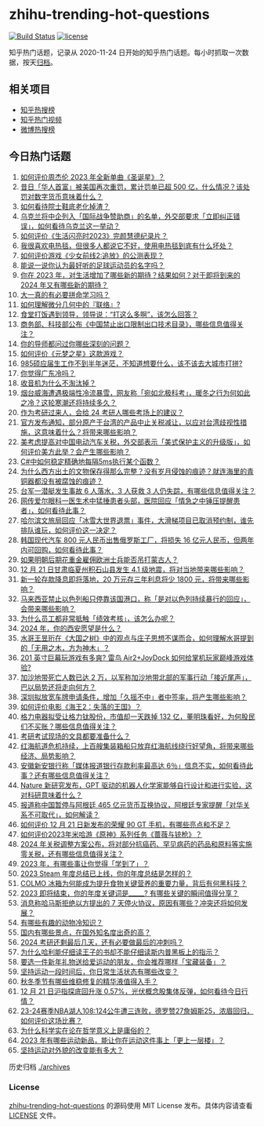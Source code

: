 # zhihu-trending-hot-questions

[![Build Status](https://github.com/justjavac/zhihu-trending-hot-questions/workflows/ci/badge.svg?branch=master)](https://github.com/justjavac/zhihu-trending-hot-questions/actions)
[![license](https://img.shields.io/github/license/justjavac/zhihu-trending-hot-questions)](https://github.com/justjavac/zhihu-trending-hot-questions/blob/master/LICENSE)

知乎热门话题，记录从 2020-11-24
日开始的知乎热门话题。每小时抓取一次数据，按天[归档](./archives)。

## 相关项目

- [知乎热搜榜](https://github.com/justjavac/zhihu-trending-top-search)
- [知乎热门视频](https://github.com/justjavac/zhihu-trending-hot-video)
- [微博热搜榜](https://github.com/justjavac/weibo-trending-hot-search)

## 今日热门话题

<!-- BEGIN -->
<!-- 最后更新时间 Fri Dec 22 2023 06:09:36 GMT+0800 (China Standard Time) -->

1. [如何评价周杰伦 2023 年全新单曲《圣诞星》？](https://www.zhihu.com/question/636001499)
1. [昔日「华人首富」被美国再次重罚，累计罚单已超 500 亿，什么情况？该处罚对数字货币意味着什么？](https://www.zhihu.com/question/635898146)
1. [如何看待院士鞋底老化掉渣？](https://www.zhihu.com/question/634274059)
1. [乌克兰将中企列入「国际战争赞助商」的名单，外交部要求「立即纠正错误」，如何看待乌克兰这一举动？](https://www.zhihu.com/question/635948455)
1. [如何评价《生活闪亮时2023》完颜慧德纪录片？](https://www.zhihu.com/question/635927661)
1. [我很喜欢电热毯，但很多人都说它不好，使用电热毯到底有什么坏处？](https://www.zhihu.com/question/387264967)
1. [如何评价游戏《少女前线2:追放》的公测表现？](https://www.zhihu.com/question/635900029)
1. [能说一说你认为最好听的足球运动员的名字吗？](https://www.zhihu.com/question/440894509)
1. [你在 2023 年，对生活增加了哪些新的期待？结果如何？对于即将到来的 2024 年又有哪些新的期待？](https://www.zhihu.com/question/633815006)
1. [大一真的有必要拼命学习吗？](https://www.zhihu.com/question/628818767)
1. [如何理解微分几何中的『联络』?](https://www.zhihu.com/question/36863915)
1. [食堂打饭遇到领导，领导说：“打这么多啊”，该怎么回答？](https://www.zhihu.com/question/627379818)
1. [商务部、科技部公布《中国禁止出口限制出口技术目录》，哪些信息值得关注？](https://www.zhihu.com/question/635964744)
1. [你的导师都问过你哪些深刻的问题？](https://www.zhihu.com/question/526285550)
1. [如何评价《元梦之星》这款游戏？](https://www.zhihu.com/question/635346737)
1. [985硕应届生工作不到半年迷茫，不知道想要什么，该不该去大城市打拼?](https://www.zhihu.com/question/635282286)
1. [你觉得广东冷吗？](https://www.zhihu.com/question/635569699)
1. [收音机为什么不淘汰掉？](https://www.zhihu.com/question/596902764)
1. [烟台威海遭遇极端性冷流暴雪，网友称「宛如北极科考」，暖冬之行为何如此之冷？这轮寒潮还将持续多久？](https://www.zhihu.com/question/635923687)
1. [作为考研过来人，会给 24 考研人哪些考场上的建议？](https://www.zhihu.com/question/635383048)
1. [官方发布通知，部分原产于台湾的产品中止关税减让，以应对台湾歧视性措施，这意味着什么？将带来哪些影响？](https://www.zhihu.com/question/635904900)
1. [美考虑提高对中国电动汽车关税，外交部表示「美式保护主义的升级版」，如何评价美方此举？会产生哪些影响？](https://www.zhihu.com/question/635951581)
1. [C#中如何稳定精确地每隔5ms执行某个函数？](https://www.zhihu.com/question/558133989)
1. [为什么西方出土的文物保存得那么完整？没有岁月侵蚀的痕迹？就连海里的青铜器都没有被腐蚀的痕迹？](https://www.zhihu.com/question/629532049)
1. [台军一潜艇发生事故 6 人落水，3 人获救 3 人仍失踪，有哪些信息值得关注？](https://www.zhihu.com/question/635975215)
1. [网传爱尔眼科一医生术中猛捶患者头部，医院回应「情急之中锤压提醒患者」，如何看待此事？](https://www.zhihu.com/question/635892469)
1. [哈尔滨文旅局回应「冰雪大世界退票」事件，大滑梯项目已取消预约制，谁先排队谁玩，如何评价这一决定？](https://www.zhihu.com/question/635777637)
1. [韩国现代汽车 800 元人民币出售俄罗斯工厂，将损失 16 亿元人民币，但两年内可回购，如何看待此事？](https://www.zhihu.com/question/635892422)
1. [如果明朝后期花重金雇佣欧洲士兵能否吊打蒙古人？](https://www.zhihu.com/question/628293143)
1. [12 月 21 日甘肃临夏州积石山县发生 4.1 级地震，将对当地带来哪些影响？](https://www.zhihu.com/question/635884239)
1. [新一轮存款降息即将落地，20 万元存三年利息将少 1800 元，将带来哪些影响？](https://www.zhihu.com/question/635943909)
1. [马来西亚禁止以色列船只停靠该国港口，称「是对以色列持续暴行的回应」，会带来哪些影响？](https://www.zhihu.com/question/635825796)
1. [为什么员工都非常抵触「绩效考核」，该怎么办呢？](https://www.zhihu.com/question/635334547)
1. [2024 年，你的西安愿望是什么？](https://www.zhihu.com/question/635908710)
1. [水哥王昱珩在《大国之树》中的观点与庄子思想不谋而合，如何理解水哥提到的「无用之木，方为神木」？](https://www.zhihu.com/question/635454451)
1. [201 英寸巨幕玩游戏有多爽? 雷鸟 Air2+JoyDock 如何给掌机玩家巅峰游戏体验?](https://www.zhihu.com/question/635922815)
1. [加沙地带死亡人数已达 2 万，以军称加沙地带北部的军事行动「接近尾声」，巴以局势还将走向何方？](https://www.zhihu.com/question/635887925)
1. [深圳拟放宽车牌申请条件，增加「久摇不中」者中签率，将产生哪些影响？](https://www.zhihu.com/question/635842838)
1. [如何评价电影《海王2：失落的王国》？](https://www.zhihu.com/question/629928721)
1. [格力电器拟受让格力钛股份，市值却一天跌掉 132 亿，董明珠看好，为何股民们不买账？哪些信息值得关注？](https://www.zhihu.com/question/635892408)
1. [考研考试现场的文具都要准备什么？](https://www.zhihu.com/question/503725894)
1. [红海航道危机持续，上百艘集装箱船只放弃红海航线绕行好望角，将带来哪些经济、局势影响？](https://www.zhihu.com/question/635908694)
1. [安徽新安银行称「媒体报道银行存款利率最高达 6％」信息不实，如何看待此事？还有哪些信息值得关注？](https://www.zhihu.com/question/635907987)
1. [Nature 新研究发布，GPT 驱动的机器人化学家能够自行设计和进行实验，这对科研意味着什么？](https://www.zhihu.com/question/635951386)
1. [报道称中国暂停与阿根廷 465 亿元货币互换协议，阿根廷专家提醒「对华关系不可取代」，如何解读？](https://www.zhihu.com/question/635942333)
1. [如何评价 12 月 21 日新发布的荣耀 90 GT 手机，有哪些亮点和不足？](https://www.zhihu.com/question/635975208)
1. [如何评价2023年米哈游《原神》系列任务《蔷薇与铳枪》？](https://www.zhihu.com/question/635793871)
1. [2024 年关税调整方案公布，将对部分抗癌药、罕见病药的药品和原料等实施零关税，还有哪些信息值得关注？](https://www.zhihu.com/question/635951102)
1. [2023 年，有哪些事让你觉得「学到了」？](https://www.zhihu.com/question/635607898)
1. [2023 Steam 年度总结已上线，你的年度总结是怎样的？](https://www.zhihu.com/question/635562311)
1. [COLMO 冰箱为何能成为提升食物关键营养的重要力量，背后有何黑科技？](https://www.zhihu.com/question/635914929)
1. [2023 即将结束，你的年度关键词是_____? 有哪些关键的瞬间值得分享？](https://www.zhihu.com/question/635567369)
1. [消息称哈马斯拒绝以方提出的 7 天停火协议，原因有哪些？冲突还将如何发展？](https://www.zhihu.com/question/635921011)
1. [有哪些有趣的动物冷知识？](https://www.zhihu.com/question/563101396)
1. [国内有哪些景点，在国外知名度出奇的高？](https://www.zhihu.com/question/630147045)
1. [2024 考研还剩最后几天，还有必要做最后的冲刺吗？](https://www.zhihu.com/question/635410815)
1. [为什么哈利能仔细读王子的书却不能仔细读斯内普黑板上的指示？](https://www.zhihu.com/question/404324022)
1. [要选一件新年礼物送给爱运动的朋友，你会推荐哪样「宝藏装备」？](https://www.zhihu.com/question/634394551)
1. [坚持运动一段时间后，你日常生活状态有哪些改变？](https://www.zhihu.com/question/634632497)
1. [秋冬季节有哪些维稳修复的精华液值得入手？](https://www.zhihu.com/question/630322818)
1. [12 月 21 日沪指探底回升涨 0.57%，光伏概念股集体反弹，如何看待今日行情？](https://www.zhihu.com/question/635894313)
1. [23-24赛季NBA湖人108:124公牛遭三连败，德罗赞27詹姆斯25，浓眉回归，如何评价这场比赛？](https://www.zhihu.com/question/635888046)
1. [为什么科学实在论在哲学意义上是庸俗的？](https://www.zhihu.com/question/472109622)
1. [2023 年有哪些运动新品，能让你在运动这件事上「更上一层楼」？](https://www.zhihu.com/question/633546802)
1. [坚持运动对外貌的改变能有多大？](https://www.zhihu.com/question/633237473)

<!-- END -->

历史归档 [./archives](./archives)

### License

[zhihu-trending-hot-questions](https://github.com/justjavac/zhihu-trending-hot-questions)
的源码使用 MIT License 发布。具体内容请查看 [LICENSE](./LICENSE) 文件。
